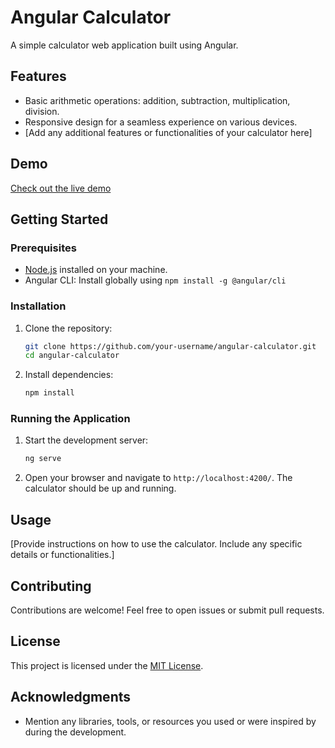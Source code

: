 # Angular Calculator

A simple calculator web application built using Angular.



## Features

- Basic arithmetic operations: addition, subtraction, multiplication, division.
- Responsive design for a seamless experience on various devices.
- [Add any additional features or functionalities of your calculator here]

## Demo

[Check out the live demo](link-to-live-demo)

## Getting Started

### Prerequisites

- [Node.js](https://nodejs.org/) installed on your machine.
- Angular CLI: Install globally using `npm install -g @angular/cli`

### Installation

1. Clone the repository:

    ```bash
    git clone https://github.com/your-username/angular-calculator.git
    cd angular-calculator
    ```

2. Install dependencies:

    ```bash
    npm install
    ```

### Running the Application

1. Start the development server:

    ```bash
    ng serve
    ```

2. Open your browser and navigate to `http://localhost:4200/`. The calculator should be up and running.

## Usage

[Provide instructions on how to use the calculator. Include any specific details or functionalities.]

## Contributing

Contributions are welcome! Feel free to open issues or submit pull requests.

## License

This project is licensed under the [MIT License](LICENSE).

## Acknowledgments

- Mention any libraries, tools, or resources you used or were inspired by during the development.

#
